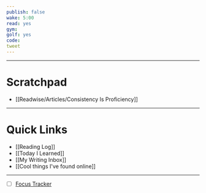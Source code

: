```yaml
---
publish: false
wake: 5:00
read: yes
gym:
golf: yes
code:
tweet
---
```

***
# Scratchpad
- [[Readwise/Articles/Consistency Is Proficiency]]



---
# Quick Links
- [[Reading Log]]
- [[Today I Learned]]
- [[My Writing Inbox]]
- [[Cool things I've found online]]

***
- [ ] [Focus Tracker](https://docs.google.com/spreadsheets/d/18ZL9CSRxE2z7pTKcaPGe3749GMO9Ov2UjVsRMQqShBk/edit#gid=696776801)